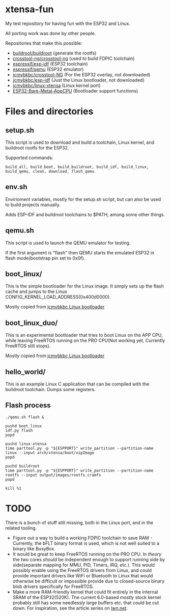 # xtensa-fun

My test repository for having fun with the ESP32 and Linux.

All porting work was done by other people.

Repositories that make this possible:

 * [buildroot/buildroot](https://github.com/buildroot/buildroot) (generate the rootfs)
 * [crosstool-ng/crosstool-ng](https://github.com/crosstool-ng/crosstool-ng) (used to build FDPIC toolchain)
 * [espressif/esp-idf](https://github.com/espressif/esp-idf) (ESP32 toolchain)
 * [espressif/qemu](https://github.com/espressif/qemu) (ESP32 emulator)
 * [jcmvbkbc/crosstool-NG](https://github.com/jcmvbkbc/crosstool-NG) (For the ESP32 overlay, not downloaded)
 * [jcmvbkbc/esp-idf](https://github.com/jcmvbkbc/esp-idf) (Just the Linux bootloader, not downloaded)
 * [jcmvbkbc/linux-xtensa](https://github.com/jcmvbkbc/linux-xtensa) (Linux kernel port)
 * [ESP32-Bare-Metal-AppCPU](https://github.com/Winkelkatze/ESP32-Bare-Metal-AppCPU) (Bootloader support functions)



# Files and directories



## setup.sh

This script is used to download and build a toolchain, Linux kernel,
and buildroot rootfs for the ESP32.

Supported commands:

```
build_all, build_boot, build_buildroot, build_idf, build_linux, build_qemu, clean, download, flash_qemu
```



## env.sh

Envirioment variables, mostly for the setup.sh script, but can also be
used to build projects manually.

Adds ESP-IDF and buildroot toolchains to $PATH, among some other things.



## qemu.sh

This script is used to launch the QEMU emulator for testing.

If the first argument is "flash" then QEMU starts the emulated ESP32
in flash mode(bootstrap pin set to 0x0f).



## boot_linux/

This is the simple bootloader for the Linux image.
It simply sets up the flash cache and jumps to the Linux CONFIG_KERNEL_LOAD_ADDRESS(0x400d0000).

Mostly copied from [jcmvbkbc Linux bootloader](https://github.com/jcmvbkbc/esp-idf/blob/linux/examples/get-started/linux_boot/main/linux_boot_main.c)



## boot_linux_duo/

This is an experimental bootloader that tries to boot Linux on the
APP CPU, while leaving FreeRTOS running on the PRO CPU(Not working yet,
Currently FreeRTOS still stops).

Mostly copied from [jcmvbkbc Linux bootloader](https://github.com/jcmvbkbc/esp-idf/blob/linux/examples/get-started/linux_boot/main/linux_boot_main.c)



## hello_world/

This is an example Linux C application that can be compiled with the
buildroot toolchain. Dumps some registers.



## Flash process

```
./qemu.sh flash &

pushd boot_linux
idf.py flash
popd

pushd linux-xtensa
time parttool.py -p "${ESPPORT}" write_partition --partition-name linux --input arch/xtensa/boot/xipImage
popd

pushd buildroot
time parttool.py -p "${ESPPORT}" write_partition --partition-name rootfs --input output/images/rootfs.cramfs
popd

kill %1
```



# TODO

There is a bunch of stuff still missing, both in the Linux port, and in
the related tooling.

 * Figure out a way to build a working FDPIC toolchain to save RAM -
   Currently, the bFLT binary format is used, which is not well suited
   to a binary like BusyBox.
 * It would be great to keep FreeRTOS running on the PRO CPU.
   In *theory* the two cores *should* be independent enough to support
   running side by side(separate mapping for MMU, PID, Timers, IRQ, etc.).
   This would possibly enable using the FreeRTOS drivers from Linux,
   and could provide important drivers like WiFi or Bluetooth
   to Linux that would otherwise be difficult or impossible provide due
   to closed-source binary blob drivers specifically for FreeRTOS.
 * Make a more RAM-friendly kernel that could fit entirely in the internal
   SRAM of the ESP32(520K).
   The current 6.0-based mostly stock kernel probably still has some
   needlessly large buffers etc. that could be cut down.
   For inspiration, see the article series on [lwn.net](https://lwn.net/Articles/741494/).
